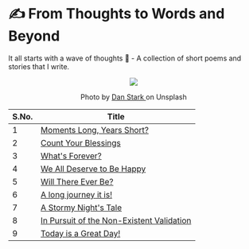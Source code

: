 # ✍ From Thoughts to Words and Beyond
It all starts with a wave of thoughts 🌊 - A collection of short poems and stories that I write.

<div align="center"> <img src="https://images.unsplash.com/photo-1456753510773-a8bd200a4a26?ixid=MnwxMjA3fDB8MHxzZWFyY2h8MTR8fHdhdmVzfGVufDB8fDB8fA%3D%3D&ixlib=rb-1.2.1&auto=format&fit=crop&w=500&q=60"> </div>

<div align="center"><p> Photo by <a href="https://images.unsplash.com/photo-1456753510773-a8bd200a4a26?ixid=MnwxMjA3fDB8MHxzZWFyY2h8MTR8fHdhdmVzfGVufDB8fDB8fA%3D%3D&ixlib=rb-1.2.1&auto=format&fit=crop&w=500&q=60"> Dan Stark </a> on Unsplash </p> </div>

|S.No.|Title|
|---|-----|
|1|[Moments Long, Years Short?](https://github.com/balapriyac/From-Thoughts-to-Words-and-Beyond/blob/main/moments-long-years-short.md)|
|2|[Count Your Blessings](https://github.com/balapriyac/From-Thoughts-to-Words-and-Beyond/blob/main/count-your-blessings.md)|
|3|[What's Forever?](https://github.com/balapriyac/From-Thoughts-to-Words-and-Beyond/blob/main/forever.md)|
|4| [We All Deserve to Be Happy](https://github.com/balapriyac/From-Thoughts-to-Words-and-Beyond/blob/main/deserve-to-be-happy.md)|
|5|[Will There Ever Be?](https://github.com/balapriyac/From-Thoughts-to-Words-and-Beyond/blob/main/will-there-ever-be.md)|
|6|[A long journey it is!](https://github.com/balapriyac/From-Thoughts-to-Words-and-Beyond/blob/main/a-long-journey.md)|
|7|[A Stormy Night's Tale](https://github.com/balapriyac/From-Thoughts-to-Words-and-Beyond/blob/main/stormy-night.md)|
|8|[In Pursuit of the Non-Existent Validation]()|
|9|[Today is a Great Day!]()|
